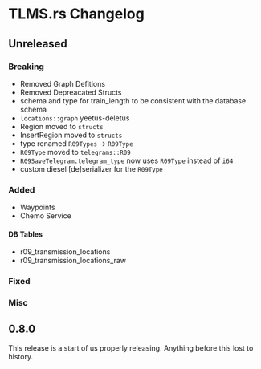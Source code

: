 # TLMS.rs Changelog

## Unreleased

### Breaking

- Removed Graph Defitions
- Removed Depreacated Structs
- schema and type for train_length to be consistent with the database schema
- `locations::graph` yeetus-deletus
- Region moved to `structs`
- InsertRegion moved to `structs`
- type renamed `R09Types` -> `R09Type`
- `R09Type` moved to `telegrams::R09`
- `R09SaveTelegram.telegram_type` now uses `R09Type` instead of `i64`
- custom diesel \[de\]serializer for the `R09Type`

### Added

- Waypoints
- Chemo Service

#### DB Tables
- r09_transmission_locations
- r09_transmission_locations_raw

### Fixed

### Misc

## 0.8.0
This release is a start of us properly releasing. Anything before this lost to
history.



